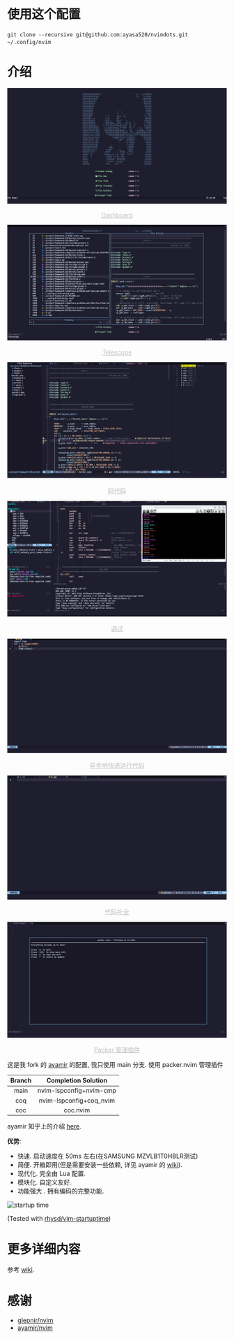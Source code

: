 # 使用这个配置
`git clone --recursive git@github.com:ayasa520/nvimdots.git ~/.config/nvim`

# 介绍

![Dashboard](img/2022-01-29-11-50-37.png)
<center style="font-size:14px;color:#C0C0C0;text-decoration:underline">Dashboard</center> 


![Telescope](img/2022-01-29-11-52-25.png)
<center style="font-size:14px;color:#C0C0C0;text-decoration:underline">Telescope</center> 


![Coding](img/2022-01-29-11-55-39.png)
<center style="font-size:14px;color:#C0C0C0;text-decoration:underline">码代码</center> 


![Debugging](img/2022-01-29-12-11-25.png)
<center style="font-size:14px;color:#C0C0C0;text-decoration:underline">调试</center> 


![Async Quick Run](img/2022-01-29-12-16.gif)
<center style="font-size:14px;color:#C0C0C0;text-decoration:underline">异步地快速运行代码</center> 


![Code completion](img/2022-01-29-12-46.gif)
<center style="font-size:14px;color:#C0C0C0;text-decoration:underline">代码补全</center> 


![Packer](img/2022-01-29-11-57-19.png)
<center style="font-size:14px;color:#C0C0C0;text-decoration:underline">Packer 管理插件</center> 


这是我 fork 的 [ayamir](https://github.com/ayamir/nvimdots) 的配置, 我只使用 main 分支. 使用 packer.nvim 管理插件

| Branch |   Completion Solution   |
| :----: | :---------------------: |
|  main  | nvim-lspconfig+nvim-cmp |
|  coq   | nvim-lspconfig+coq_nvim |
|  coc   |        coc.nvim         |

ayamir 知乎上的介绍 [here](https://zhuanlan.zhihu.com/p/382092667).

**优势**:

- 快速. 启动速度在 50ms 左右(在SAMSUNG MZVLB1T0HBLR测试)
- 简便. 开箱即用(但是需要安装一些依赖, 详见 ayamir 的 [wiki](https://github.com/ayamir/nvimdots/wiki)).
- 现代化. 完全由 Lua 配置.
- 模块化. 自定义友好.
- 功能强大 . 拥有编码的完整功能.

![startup time](/home/rikka/project/rikka-os2/img/2022-01-29-13-14-13.png)

(Tested with [rhysd/vim-startuptime](https://github.com/rhysd/vim-startuptime))

# 更多详细内容

参考 [wiki](https://github.com/ayamir/nvimdots/wiki).

# 感谢

- [glepnir/nvim](https://github.com/glepnir/nvim)
- [ayamir/nvim](https://github.com/ayamir/nvimdots) 
